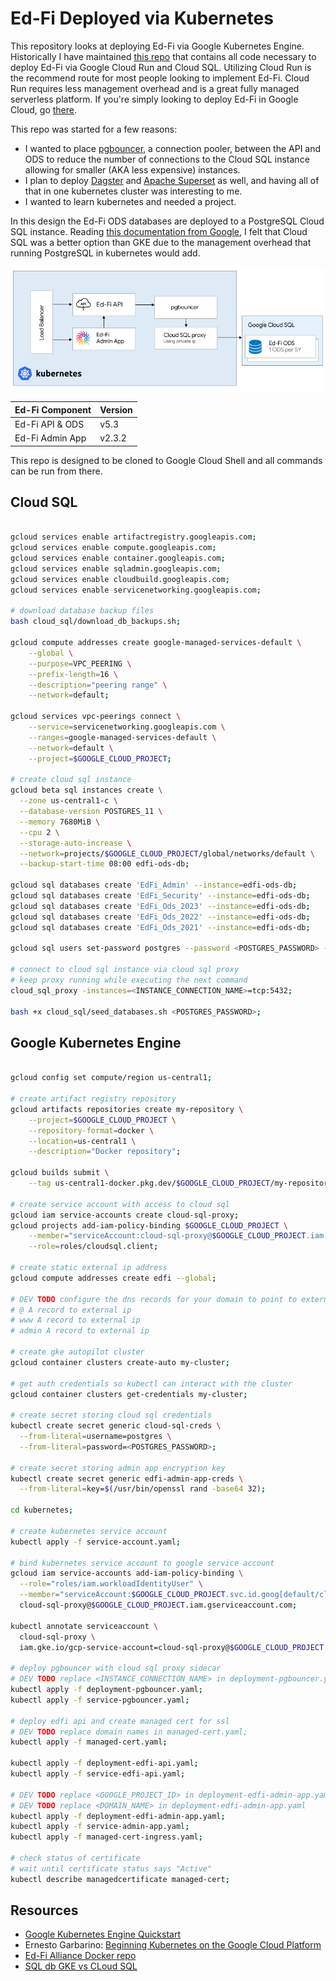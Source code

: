 # Ed-Fi Deployed via Kubernetes

This repository looks at deploying Ed-Fi via Google Kubernetes Engine. Historically I have maintained [this repo](https://github.com/xmarcosx/edfi-google-cloud-deployment) that contains all code necessary to deploy Ed-Fi via Google Cloud Run and Cloud SQL. Utilizing Cloud Run is the recommend route for most people looking to implement Ed-Fi. Cloud Run requires less management overhead and is a great fully managed serverless platform. If you're simply looking to deploy Ed-Fi in Google Cloud, go [there](https://github.com/xmarcosx/edfi-google-cloud-deployment).

This repo was started for a few reasons:
* I wanted to place [pgbouncer](https://www.pgbouncer.org/), a connection pooler, between the API and ODS to reduce the number of connections to the Cloud SQL instance allowing for smaller (AKA less expensive) instances.
* I plan to deploy [Dagster](https://dagster.io/) and [Apache Superset](https://superset.apache.org/) as well, and having all of that in one kubernetes cluster was interesting to me.
* I wanted to learn kubernetes and needed a project.

In this design the Ed-Fi ODS databases are deployed to a PostgreSQL Cloud SQL instance. Reading [this documentation from Google](https://cloud.google.com/architecture/deploying-highly-available-postgresql-with-gke#understanding_options_to_deploy_a_database_instance_in_gke), I felt that Cloud SQL was a better option than GKE due to the management overhead that running PostgreSQL in kubernetes would add.


![Ed-Fi](/assets/kube.png)

| Ed-Fi Component     | Version         |
|---------------------|-----------------|
| Ed-Fi API & ODS     | v5.3            |
| Ed-Fi Admin App     | v2.3.2          |

This repo is designed to be cloned to Google Cloud Shell and all commands can be run from there.
## Cloud SQL
```bash

gcloud services enable artifactregistry.googleapis.com;
gcloud services enable compute.googleapis.com;
gcloud services enable container.googleapis.com;
gcloud services enable sqladmin.googleapis.com;
gcloud services enable cloudbuild.googleapis.com;
gcloud services enable servicenetworking.googleapis.com;

# download database backup files
bash cloud_sql/download_db_backups.sh;

gcloud compute addresses create google-managed-services-default \
    --global \
    --purpose=VPC_PEERING \
    --prefix-length=16 \
    --description="peering range" \
    --network=default;

gcloud services vpc-peerings connect \
    --service=servicenetworking.googleapis.com \
    --ranges=google-managed-services-default \
    --network=default \
    --project=$GOOGLE_CLOUD_PROJECT;

# create cloud sql instance
gcloud beta sql instances create \
  --zone us-central1-c \
  --database-version POSTGRES_11 \
  --memory 7680MiB \
  --cpu 2 \
  --storage-auto-increase \
  --network=projects/$GOOGLE_CLOUD_PROJECT/global/networks/default \
  --backup-start-time 08:00 edfi-ods-db;

gcloud sql databases create 'EdFi_Admin' --instance=edfi-ods-db;
gcloud sql databases create 'EdFi_Security' --instance=edfi-ods-db;
gcloud sql databases create 'EdFi_Ods_2023' --instance=edfi-ods-db;
gcloud sql databases create 'EdFi_Ods_2022' --instance=edfi-ods-db;
gcloud sql databases create 'EdFi_Ods_2021' --instance=edfi-ods-db;

gcloud sql users set-password postgres --password <POSTGRES_PASSWORD> --instance=edfi-ods-db;

# connect to cloud sql instance via cloud sql proxy
# keep proxy running while executing the next command
cloud_sql_proxy -instances=<INSTANCE_CONNECTION_NAME>=tcp:5432;

bash +x cloud_sql/seed_databases.sh <POSTGRES_PASSWORD>;

```

## Google Kubernetes Engine

```bash

gcloud config set compute/region us-central1;

# create artifact registry repository
gcloud artifacts repositories create my-repository \
    --project=$GOOGLE_CLOUD_PROJECT \
    --repository-format=docker \
    --location=us-central1 \
    --description="Docker repository";

gcloud builds submit \
    --tag us-central1-docker.pkg.dev/$GOOGLE_CLOUD_PROJECT/my-repository/edfi-admin-app kubernetes/admin_app/.;

# create service account with access to cloud sql
gcloud iam service-accounts create cloud-sql-proxy;
gcloud projects add-iam-policy-binding $GOOGLE_CLOUD_PROJECT \
    --member="serviceAccount:cloud-sql-proxy@$GOOGLE_CLOUD_PROJECT.iam.gserviceaccount.com" \
    --role=roles/cloudsql.client;

# create static external ip address
gcloud compute addresses create edfi --global;

# DEV TODO configure the dns records for your domain to point to external ip address
# @ A record to external ip
# www A record to external ip
# admin A record to external ip

# create gke autopilot cluster
gcloud container clusters create-auto my-cluster;

# get auth credentials so kubectl can interact with the cluster
gcloud container clusters get-credentials my-cluster;

# create secret storing cloud sql credentials
kubectl create secret generic cloud-sql-creds \
  --from-literal=username=postgres \
  --from-literal=password=<POSTGRES_PASSWORD>;

# create secret storing admin app encryption key
kubectl create secret generic edfi-admin-app-creds \
  --from-literal=key=$(/usr/bin/openssl rand -base64 32);

cd kubernetes;

# create kubernetes service account
kubectl apply -f service-account.yaml;

# bind kubernetes service account to google service account
gcloud iam service-accounts add-iam-policy-binding \
  --role="roles/iam.workloadIdentityUser" \
  --member="serviceAccount:$GOOGLE_CLOUD_PROJECT.svc.id.goog[default/cloud-sql-proxy]" \
  cloud-sql-proxy@$GOOGLE_CLOUD_PROJECT.iam.gserviceaccount.com;

kubectl annotate serviceaccount \
  cloud-sql-proxy \
  iam.gke.io/gcp-service-account=cloud-sql-proxy@$GOOGLE_CLOUD_PROJECT.iam.gserviceaccount.com;

# deploy pgbouncer with cloud sql proxy sidecar
# DEV TODO replace <INSTANCE_CONNECTION_NAME> in deployment-pgbouncer.yaml
kubectl apply -f deployment-pgbouncer.yaml;
kubectl apply -f service-pgbouncer.yaml;

# deploy edfi api and create managed cert for ssl
# DEV TODO replace domain names in managed-cert.yaml;
kubectl apply -f managed-cert.yaml;

kubectl apply -f deployment-edfi-api.yaml;
kubectl apply -f service-edfi-api.yaml;

# DEV TODO replace <GOOGLE_PROJECT_ID> in deployment-edfi-admin-app.yaml
# DEV TODO replace <DOMAIN_NAME> in deployment-edfi-admin-app.yaml
kubectl apply -f deployment-edfi-admin-app.yaml;
kubectl apply -f service-admin-app.yaml;
kubectl apply -f managed-cert-ingress.yaml;

# check status of certificate
# wait until certificate status says "Active"
kubectl describe managedcertificate managed-cert;

```

## Resources

* [Google Kubernetes Engine Quickstart](https://cloud.google.com/kubernetes-engine/docs/quickstart#autopilot)
* Ernesto Garbarino: [Beginning Kubernetes on the Google Cloud Platform](https://www.amazon.com/Beginning-Kubernetes-Google-Cloud-Platform/dp/1484254902)
* [Ed-Fi Alliance Docker repo](https://github.com/Ed-Fi-Alliance-OSS/Ed-Fi-ODS-Docker)
* [SQL db GKE vs CLoud SQL](https://cloud.google.com/architecture/deploying-highly-available-postgresql-with-gke#understanding_options_to_deploy_a_database_instance_in_gke)
